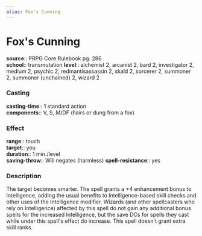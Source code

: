```yaml
---
alias: Fox's Cunning
---
```


# Fox's Cunning 

**source**:: PRPG Core Rulebook pg. 286  
**school**:: transmutation
**level**:: alchemist 2, arcanist 2, bard 2, investigator 2, medium 2, psychic 2, redmantisassassin 2, skald 2, sorcerer 2, summoner 2, summoner (unchained) 2, wizard 2

### Casting 

**casting-time**:: 1 standard action  
**components**:: V, S, M/DF (hairs or dung from a fox)

### Effect 

**range**:: touch  
**target**:: you  
**duration**:: 1 min./level  
**saving-throw**:: Will negates (harmless)
**spell-resistance**:: yes

### Description 

The target becomes smarter. The spell grants a +4 enhancement bonus to Intelligence, adding the usual benefits to Intelligence-based skill checks and other uses of the Intelligence modifier. Wizards (and other spellcasters who rely on Intelligence) affected by this spell do not gain any additional bonus spells for the increased Intelligence, but the save DCs for spells they cast while under this spell's effect do increase. This spell doesn't grant extra skill ranks.

